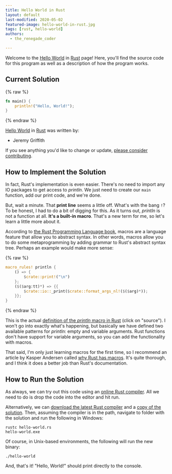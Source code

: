 ```yaml
---
title: Hello World in Rust
layout: default
last-modified: 2020-05-02
featured-image: hello-world-in-rust.jpg
tags: [rust, hello-world]
authors:
  - the_renegade_coder

---
```


Welcome to the [Hello World](https://sampleprograms.io/projects/hello-world) in [Rust](https://sampleprograms.io/languages/rust) page! Here, you'll find the source code for this program as well as a description of how the program works.

## Current Solution

{% raw %}

```rust
fn main() {
    println!("Hello, World!");
}
```

{% endraw %}

[Hello World](https://sampleprograms.io/projects/hello-world) in [Rust](https://sampleprograms.io/languages/rust) was written by:

- Jeremy Griffith

If you see anything you'd like to change or update, [please consider contributing](https://github.com/TheRenegadeCoder/sample-programs).

## How to Implement the Solution

In fact, Rust's implementation is even easier. There's no need to import
any IO packages to get access to _println_. We just need to create our `main`
function, add our print code, and we're done.

But, wait a minute. That __print line__ seems a little off. What's with the bang `!`?
To be honest, I had to do a bit of digging for this. As it turns out, _println_ is
not a function at all. __It's a built-in macro__. That's a new term for me, so let's
learn a little more about it.

According to [the Rust Programming Language book][2], macros are a language feature
that allow you to abstract syntax. In other words, macros allow you to do some
metaprogramming by adding grammar to Rust's abstract syntax tree. Perhaps an example
would make more sense:

{% raw %}
```rust
macro_rules! println {
    () => {
        $crate::print!("\n")
    };
    ($($arg:tt)*) => {{
        $crate::io::_print($crate::format_args_nl!($($arg)*));
    }};
}
```
{% endraw %}

This is the actual [definition of the _println_ macro in Rust][3] (click on "source").
I won't go into exactly what's happening, but basically we have defined two available patterns
for _println_: empty and variable arguments. Rust functions don't
have support for variable arguments, so you can add the functionality with macros.

That said, I'm only just learning macros for the first time, so I recommend an
article by Kasper Andersen called [why Rust has macros][4]. It's quite thorough,
and I think it does a better job than Rust's documentation.

[2]: https://doc.rust-lang.org/book/
[3]: https://doc.rust-lang.org/std/macro.println.html
[4]: https://kasma1990.gitlab.io/2018/03/04/why-rust-has-macros/


## How to Run the Solution

As always, we can try out this code using an [online Rust compiler][5]. All we
need to do is drop the code into the editor and hit run.

Alternatively, we can [download the latest Rust compiler][6] and a [copy of the solution][7].
Then, assuming the compiler is in the path, navigate to folder with the solution and run
the following in Windows:

```console
rustc hello-world.rs
hello-world.exe
```

Of course, in Unix-based environments, the following will run the new binary:

```console
./hello-world
```

And, that's it! "Hello, World!" should print directly to the console.

[5]: https://play.rust-lang.org/
[6]: https://www.rust-lang.org/tools/install
[7]: https://github.com/TheRenegadeCoder/sample-programs/blob/main/archive/r/rust/hello-world.rs
